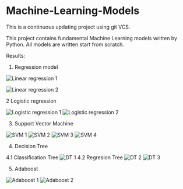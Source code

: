 # Machine-Learning-Models

This is a continuous updating project using git VCS.

This project contains fundamental Machine Learning models written by Python. All models are written start from scratch.   

Results:

1. Regression model

![Linear regression 1](https://github.com/Sunnyfred/Machine-Learning-Models/blob/main/Results/Linear_regression1.png)

![Linear regression 2](https://github.com/Sunnyfred/Machine-Learning-Models/blob/main/Results/Linear_regression2.png)

2 Logistic regression

![Logistic regression 1](https://github.com/Sunnyfred/Machine-Learning-Models/blob/main/Results/Logistic_regression%201.png)
![Logistic regression 2](https://github.com/Sunnyfred/Machine-Learning-Models/blob/main/Results/Logistic_regression%202.png)

3. Support Vector Machine

![SVM 1](https://github.com/Sunnyfred/Machine-Learning-Models/blob/main/Results/SVM1.png)
![SVM 2](https://github.com/Sunnyfred/Machine-Learning-Models/blob/main/Results/SVM2.png)
![SVM 3](https://github.com/Sunnyfred/Machine-Learning-Models/blob/main/Results/SVM3.png)
![SVM 4](https://github.com/Sunnyfred/Machine-Learning-Models/blob/main/Results/SVM4.png)


4. Decision Tree

4.1 Classification Tree
![DT 1](https://github.com/Sunnyfred/Machine-Learning-Models/blob/main/Results/Decision%20Tree1.png)
4.2 Regresion Tree
![DT 2](https://github.com/Sunnyfred/Machine-Learning-Models/blob/main/Results/Decision%20Tree2_1.png)
![DT 3](https://github.com/Sunnyfred/Machine-Learning-Models/blob/main/Results/Decision%20Tree2_2.png)


5. Adaboost

![Adaboost 1](https://github.com/Sunnyfred/Machine-Learning-Models/blob/main/Results/Adaboost_weak_learner.png)
![Adaboost 2](https://github.com/Sunnyfred/Machine-Learning-Models/blob/main/Results/Adaboost_strong_learner.png)
